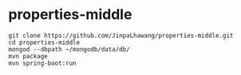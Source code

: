 # properties-middle

```
git clone https://github.com/JinpaLhawang/properties-middle.git
cd properties-middle
mongod --dbpath ~/mongodb/data/db/
mvn package
mvn spring-boot:run
```
